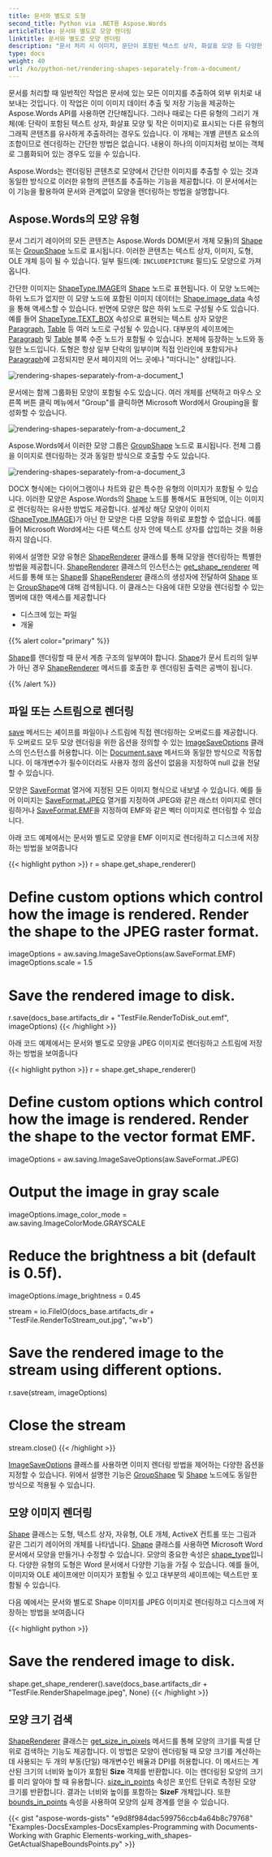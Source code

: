 ```yaml
---
title: 문서와 별도로 도형
second_title: Python via .NET용 Aspose.Words
articleTitle: 문서와 별도로 모양 렌더링
linktitle: 문서와 별도로 모양 렌더링
description: "문서 처리 시 이미지, 문단이 포함된 텍스트 상자, 화살표 모양 등 다양한 그래픽 객체를 추출하고, Python를 이용하여 외부 위치로 내보낼 수 있습니다."
type: docs
weight: 40
url: /ko/python-net/rendering-shapes-separately-from-a-document/
---
```


문서를 처리할 때 일반적인 작업은 문서에 있는 모든 이미지를 추출하여 외부 위치로 내보내는 것입니다. 이 작업은 이미 이미지 데이터 추출 및 저장 기능을 제공하는 Aspose.Words API를 사용하면 간단해집니다. 그러나 때로는 다른 유형의 그리기 개체(예: 단락이 포함된 텍스트 상자, 화살표 모양 및 작은 이미지)로 표시되는 다른 유형의 그래픽 콘텐츠를 유사하게 추출하려는 경우도 있습니다. 이 개체는 개별 콘텐츠 요소의 조합이므로 렌더링하는 간단한 방법은 없습니다. 내용이 하나의 이미지처럼 보이는 객체로 그룹화되어 있는 경우도 있을 수 있습니다.

Aspose.Words는 렌더링된 콘텐츠로 모양에서 간단한 이미지를 추출할 수 있는 것과 동일한 방식으로 이러한 유형의 콘텐츠를 추출하는 기능을 제공합니다. 이 문서에서는 이 기능을 활용하여 문서와 관계없이 모양을 렌더링하는 방법을 설명합니다.

## Aspose.Words의 모양 유형

문서 그리기 레이어의 모든 콘텐츠는 Aspose.Words DOM(문서 개체 모듈)의 [Shape](https://reference.aspose.com/words/python-net/aspose.words.drawing/shape/) 또는 [GroupShape](https://reference.aspose.com/words/python-net/aspose.words.drawing/groupshape/) 노드로 표시됩니다. 이러한 콘텐츠는 텍스트 상자, 이미지, 도형, OLE 개체 등이 될 수 있습니다. 일부 필드(예: `INCLUDEPICTURE` 필드)도 모양으로 가져옵니다.

간단한 이미지는 [ShapeType.IMAGE](https://reference.aspose.com/words/python-net/aspose.words.drawing/shadowtype/#image)의 [Shape](https://reference.aspose.com/words/python-net/aspose.words.drawing/shape/) 노드로 표현됩니다. 이 모양 노드에는 하위 노드가 없지만 이 모양 노드에 포함된 이미지 데이터는 [Shape.image_data](https://reference.aspose.com/words/python-net/aspose.words.drawing/shape/image_data/) 속성을 통해 액세스할 수 있습니다. 반면에 모양은 많은 하위 노드로 구성될 수도 있습니다. 예를 들어 [ShapeType.TEXT_BOX](https://reference.aspose.com/words/python-net/aspose.words.drawing/shadowtype/#text_box) 속성으로 표현되는 텍스트 상자 모양은 [Paragraph](https://reference.aspose.com/words/python-net/aspose.words/paragraph/), [Table](https://reference.aspose.com/words/python-net/aspose.words.tables/table/) 등 여러 노드로 구성될 수 있습니다. 대부분의 셰이프에는 [Paragraph](https://reference.aspose.com/words/python-net/aspose.words/paragraph/) 및 [Table](https://reference.aspose.com/words/python-net/aspose.words.tables/table/) 블록 수준 노드가 포함될 수 있습니다. 본체에 등장하는 노드와 동일한 노드입니다. 도형은 항상 일부 단락의 일부이며 직접 인라인에 포함되거나 [Paragraph](https://reference.aspose.com/words/python-net/aspose.words/paragraph/)에 고정되지만 문서 페이지의 어느 곳에나 "떠다니는" 상태입니다.

![rendering-shapes-separately-from-a-document_1](/words/python-net/rendering-shapes-separately-from-a-document/rendering-shapes-separately-from-a-document-1.png)

문서에는 함께 그룹화된 모양이 포함될 수도 있습니다. 여러 개체를 선택하고 마우스 오른쪽 버튼 클릭 메뉴에서 "Group"를 클릭하면 Microsoft Word에서 Grouping을 활성화할 수 있습니다.

![rendering-shapes-separately-from-a-document_2](/words/python-net/rendering-shapes-separately-from-a-document/rendering-shapes-separately-from-a-document-2.png)

Aspose.Words에서 이러한 모양 그룹은 [GroupShape](https://reference.aspose.com/words/python-net/aspose.words.drawing/groupshape/) 노드로 표시됩니다. 전체 그룹을 이미지로 렌더링하는 것과 동일한 방식으로 호출할 수도 있습니다.

![rendering-shapes-separately-from-a-document_3](/words/python-net/rendering-shapes-separately-from-a-document/rendering-shapes-separately-from-a-document-3.png)

DOCX 형식에는 다이어그램이나 차트와 같은 특수한 유형의 이미지가 포함될 수 있습니다. 이러한 모양은 Aspose.Words의 [Shape](https://reference.aspose.com/words/python-net/aspose.words.drawing/shape/) 노드를 통해서도 표현되며, 이는 이미지로 렌더링하는 유사한 방법도 제공합니다. 설계상 해당 모양이 이미지([ShapeType.IMAGE](https://reference.aspose.com/words/python-net/aspose.words.drawing/shapetype/#image))가 아닌 한 모양은 다른 모양을 하위로 포함할 수 없습니다. 예를 들어 Microsoft Word에서는 다른 텍스트 상자 안에 텍스트 상자를 삽입하는 것을 허용하지 않습니다.

위에서 설명한 모양 유형은 [ShapeRenderer](https://reference.aspose.com/words/python-net/aspose.words.rendering/shaperenderer/) 클래스를 통해 모양을 렌더링하는 특별한 방법을 제공합니다. [ShapeRenderer](https://reference.aspose.com/words/python-net/aspose.words.rendering/shaperenderer/) 클래스의 인스턴스는 [get_shape_renderer](https://reference.aspose.com/words/python-net/aspose.words.drawing/shapebase/get_shape_renderer/) 메서드를 통해 또는 [Shape](https://reference.aspose.com/words/python-net/aspose.words.drawing/shape/)를 [ShapeRenderer](https://reference.aspose.com/words/python-net/aspose.words.rendering/shaperenderer/) 클래스의 생성자에 전달하여 [Shape](https://reference.aspose.com/words/python-net/aspose.words.drawing/shape/) 또는 [GroupShape](https://reference.aspose.com/words/python-net/aspose.words.drawing/groupshape/)에 대해 검색됩니다. 이 클래스는 다음에 대한 모양을 렌더링할 수 있는 멤버에 대한 액세스를 제공합니다

- 디스크에 있는 파일
- 개울

{{% alert color="primary" %}}

[Shape](https://reference.aspose.com/words/python-net/aspose.words.drawing/shape/)를 렌더링할 때 문서 계층 구조의 일부여야 합니다. [Shape](https://reference.aspose.com/words/python-net/aspose.words.drawing/shape/)가 문서 트리의 일부가 아닌 경우 [ShapeRenderer](https://reference.aspose.com/words/python-net/aspose.words.rendering/shaperenderer/) 메서드를 호출한 후 렌더링된 출력은 공백이 됩니다.

{{% /alert %}}

## 파일 또는 스트림으로 렌더링

[save](https://reference.aspose.com/words/python-net/aspose.words.rendering/noderendererbase/save/) 메서드는 셰이프를 파일이나 스트림에 직접 렌더링하는 오버로드를 제공합니다. 두 오버로드 모두 모양 렌더링을 위한 옵션을 정의할 수 있는 [ImageSaveOptions](https://reference.aspose.com/words/python-net/aspose.words.saving/imagesaveoptions/) 클래스의 인스턴스를 허용합니다. 이는 [Document.save](https://reference.aspose.com/words/python-net/aspose.words/document/save/) 메서드와 동일한 방식으로 작동합니다. 이 매개변수가 필수이더라도 사용자 정의 옵션이 없음을 지정하여 null 값을 전달할 수 있습니다.

모양은 [SaveFormat](https://reference.aspose.com/words/python-net/aspose.words/saveformat/) 열거에 지정된 모든 이미지 형식으로 내보낼 수 있습니다. 예를 들어 이미지는 [SaveFormat.JPEG](https://reference.aspose.com/words/python-net/aspose.words/saveformat/#jpeg) 열거를 지정하여 JPEG와 같은 래스터 이미지로 렌더링하거나 [SaveFormat.EMF](https://reference.aspose.com/words/python-net/aspose.words/saveformat/#emf)을 지정하여 EMF와 같은 벡터 이미지로 렌더링할 수 있습니다.

아래 코드 예제에서는 문서와 별도로 모양을 EMF 이미지로 렌더링하고 디스크에 저장하는 방법을 보여줍니다

{{< highlight python >}}
r = shape.get_shape_renderer()

# Define custom options which control how the image is rendered. Render the shape to the JPEG raster format.
imageOptions = aw.saving.ImageSaveOptions(aw.SaveFormat.EMF)
imageOptions.scale = 1.5
        
# Save the rendered image to disk.
r.save(docs_base.artifacts_dir + "TestFile.RenderToDisk_out.emf", imageOptions)
{{< /highlight >}}

아래 코드 예제에서는 문서와 별도로 모양을 JPEG 이미지로 렌더링하고 스트림에 저장하는 방법을 보여줍니다

{{< highlight python >}}
r = shape.get_shape_renderer()

# Define custom options which control how the image is rendered. Render the shape to the vector format EMF.
imageOptions = aw.saving.ImageSaveOptions(aw.SaveFormat.JPEG)
        
# Output the image in gray scale
imageOptions.image_color_mode = aw.saving.ImageColorMode.GRAYSCALE

# Reduce the brightness a bit (default is 0.5f).
imageOptions.image_brightness = 0.45
        
stream =  io.FileIO(docs_base.artifacts_dir + "TestFile.RenderToStream_out.jpg", "w+b")

# Save the rendered image to the stream using different options.
r.save(stream, imageOptions)

# Close the stream
stream.close()
{{< /highlight >}}

[ImageSaveOptions](https://reference.aspose.com/words/python-net/aspose.words.saving/imagesaveoptions/) 클래스를 사용하면 이미지 렌더링 방법을 제어하는 다양한 옵션을 지정할 수 있습니다. 위에서 설명한 기능은 [GroupShape](https://reference.aspose.com/words/python-net/aspose.words.drawing/groupshape/) 및 [Shape](https://reference.aspose.com/words/python-net/aspose.words.drawing/shape/) 노드에도 동일한 방식으로 적용될 수 있습니다.

## 모양 이미지 렌더링

[Shape](https://reference.aspose.com/words/python-net/aspose.words.drawing/shape/) 클래스는 도형, 텍스트 상자, 자유형, OLE 개체, ActiveX 컨트롤 또는 그림과 같은 그리기 레이어의 개체를 나타냅니다. [Shape](https://reference.aspose.com/words/python-net/aspose.words.drawing/shape/) 클래스를 사용하면 Microsoft Word 문서에서 모양을 만들거나 수정할 수 있습니다. 모양의 중요한 속성은 [shape_type](https://reference.aspose.com/words/python-net/aspose.words.drawing/shapebase/shape_type/)입니다. 다양한 유형의 도형은 Word 문서에서 다양한 기능을 가질 수 있습니다. 예를 들어, 이미지와 OLE 셰이프에만 이미지가 포함될 수 있고 대부분의 셰이프에는 텍스트만 포함될 수 있습니다.

다음 예에서는 문서와 별도로 Shape 이미지를 JPEG 이미지로 렌더링하고 디스크에 저장하는 방법을 보여줍니다

{{< highlight python >}}
# Save the rendered image to disk.
shape.get_shape_renderer().save(docs_base.artifacts_dir + "TestFile.RenderShapeImage.jpeg", None)
{{< /highlight >}}

## 모양 크기 검색

[ShapeRenderer](https://reference.aspose.com/words/python-net/aspose.words.rendering/shaperenderer/) 클래스는 [get_size_in_pixels](https://reference.aspose.com/words/python-net/aspose.words.rendering/noderendererbase/get_size_in_pixels/) 메서드를 통해 모양의 크기를 픽셀 단위로 검색하는 기능도 제공합니다. 이 방법은 모양이 렌더링될 때 모양 크기를 계산하는 데 사용되는 두 개의 부동(단일) 매개변수인 배율과 DPI를 허용합니다. 이 메서드는 계산된 크기의 너비와 높이가 포함된 **Size** 객체를 반환합니다. 이는 렌더링된 모양의 크기를 미리 알아야 할 때 유용합니다. [size_in_points](https://reference.aspose.com/words/python-net/aspose.words.rendering/noderendererbase/size_in_points/) 속성은 포인트 단위로 측정된 모양 크기를 반환합니다. 결과는 너비와 높이를 포함하는 **SizeF** 개체입니다. 또한 [bounds_in_points](https://reference.aspose.com/words/python-net/aspose.words.rendering/noderendererbase/bounds_in_points/) 속성을 사용하여 모양의 실제 경계를 얻을 수 있습니다.

{{< gist "aspose-words-gists" "e9d8f984dac599756ccb4a64b8c79768" "Examples-DocsExamples-DocsExamples-Programming with Documents-Working with Graphic Elements-working_with_shapes-GetActualShapeBoundsPoints.py" >}}


